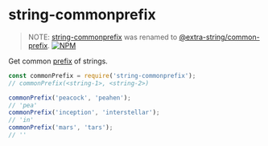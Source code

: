 # string-commonprefix

> NOTE: [string-commonprefix](https://www.npmjs.com/package/string-commonprefix) was renamed to [@extra-string/common-prefix](https://www.npmjs.com/package/@extra-string/common-prefix).
[![NPM](https://nodei.co/npm/string-commonprefix.png)](https://nodei.co/npm/string-commonprefix/)

Get common [prefix] of strings.

```javascript
const commonPrefix = require('string-commonprefix');
// commonPrefix(<string-1>, <string-2>)

commonPrefix('peacock', 'peahen');
// 'pea'
commonPrefix('inception', 'interstellar');
// 'in'
commonPrefix('mars', 'tars');
// ''
```


[prefix]: https://en.wikipedia.org/wiki/Prefix
